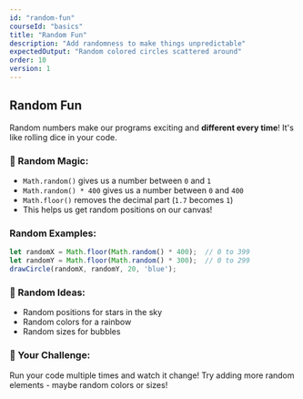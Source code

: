 ```yaml
---
id: "random-fun"
courseId: "basics"
title: "Random Fun"
description: "Add randomness to make things unpredictable"
expectedOutput: "Random colored circles scattered around"
order: 10
version: 1
---
```


## Random Fun

Random numbers make our programs exciting and **different every time**! It's like rolling dice in your code.

### 🎲 Random Magic:

- `Math.random()` gives us a number between `0` and `1`
- `Math.random() * 400` gives us a number between `0` and `400`
- `Math.floor()` removes the decimal part (`1.7` becomes `1`)
- This helps us get random positions on our canvas!

### Random Examples:

```javascript
let randomX = Math.floor(Math.random() * 400);  // 0 to 399
let randomY = Math.floor(Math.random() * 300);  // 0 to 299
drawCircle(randomX, randomY, 20, 'blue');
```

### 🌈 Random Ideas:

- Random positions for stars in the sky
- Random colors for a rainbow
- Random sizes for bubbles

### 🌟 Your Challenge:

Run your code multiple times and watch it change! Try adding more random elements - maybe random colors or sizes!